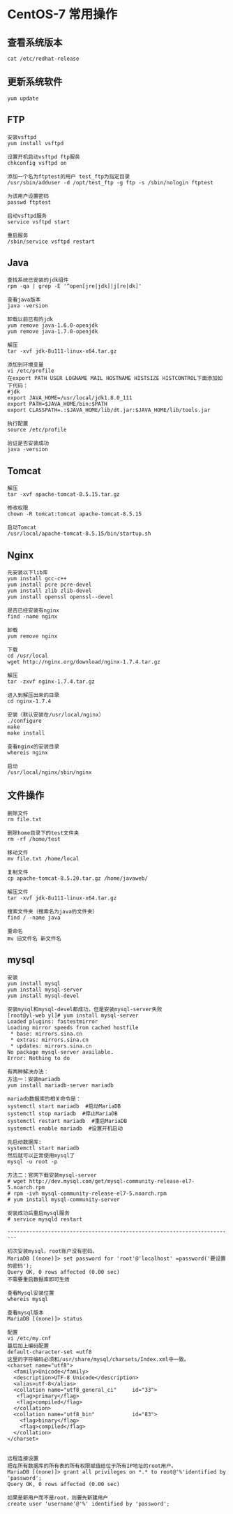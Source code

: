 # CentOS-7 常用操作

## 查看系统版本 
	cat /etc/redhat-release 

## 更新系统软件
	yum update

## FTP
	安装vsftpd
	yum install vsftpd

	设置开机启动vsftpd ftp服务
	chkconfig vsftpd on
	
	添加一个名为ftptest的用户 test_ftp为指定目录
	/usr/sbin/adduser -d /opt/test_ftp -g ftp -s /sbin/nologin ftptest

	为该用户设置密码
	passwd ftptest

	启动vsftpd服务
	service vsftpd start

	重启服务
	/sbin/service vsftpd restart
	
## Java
	查找系统已安装的jdk组件
	rpm -qa | grep -E '^open[jre|jdk]|j[re|dk]'

	查看java版本
	java -version

	卸载以前已有的jdk
	yum remove java-1.6.0-openjdk
	yum remove java-1.7.0-openjdk

	解压
	tar -xvf jdk-8u111-linux-x64.tar.gz

	添加到环境变量
	vi /etc/profile
	在export PATH USER LOGNAME MAIL HOSTNAME HISTSIZE HISTCONTROL下面添加如下代码：
	#jdk
	export JAVA_HOME=/usr/local/jdk1.8.0_111
	export PATH=$JAVA_HOME/bin:$PATH
	export CLASSPATH=.:$JAVA_HOME/lib/dt.jar:$JAVA_HOME/lib/tools.jar

	执行配置
	source /etc/profile

	验证是否安装成功
	java -version

## Tomcat
	解压
	tar -xvf apache-tomcat-8.5.15.tar.gz
	
	修改权限
	chown -R tomcat:tomcat apache-tomcat-8.5.15

	启动Tomcat
	/usr/local/apache-tomcat-8.5.15/bin/startup.sh

## Nginx
	先安装以下lib库
	yum install gcc-c++  
	yum install pcre pcre-devel  
	yum install zlib zlib-devel  
	yum install openssl openssl--devel 

	是否已经安装有nginx
	find -name nginx

	卸载
	yum remove nginx

	下载
	cd /usr/local
	wget http://nginx.org/download/nginx-1.7.4.tar.gz

	解压
	tar -zxvf nginx-1.7.4.tar.gz

	进入到解压出来的目录
	cd nginx-1.7.4

	安装（默认安装在/usr/local/nginx）
	./configure
	make
	make install

	查看nginx的安装目录
	whereis nginx

	启动
	/usr/local/nginx/sbin/nginx

## 文件操作
	删除文件
	rm file.txt

	删除home目录下的test文件夹 
	rm -rf /home/test
	
	移动文件
	mv file.txt /home/local 
	
	复制文件 
	cp apache-tomcat-8.5.20.tar.gz /home/javaweb/

	解压文件
	tar -xvf jdk-8u111-linux-x64.tar.gz 
	
	搜索文件夹（搜索名为java的文件夹） 
	find / -name java 
	
	重命名
	mv 旧文件名 新文件名

## mysql 
	安装
	yum install mysql 
	yum install mysql-server 
	yum install mysql-devel 
	
	安装mysql和mysql-devel都成功，但是安装mysql-server失败 
	[root@yl-web yl]# yum install mysql-server
	Loaded plugins: fastestmirror
	Loading mirror speeds from cached hostfile
	 * base: mirrors.sina.cn
	 * extras: mirrors.sina.cn
	 * updates: mirrors.sina.cn
	No package mysql-server available.
	Error: Nothing to do 
	
	有两种解决办法： 
	方法一：安装mariadb 
	yum install mariadb-server mariadb 
	
	mariadb数据库的相关命令是：
	systemctl start mariadb  #启动MariaDB
	systemctl stop mariadb  #停止MariaDB
	systemctl restart mariadb  #重启MariaDB
	systemctl enable mariadb  #设置开机启动
	
	先启动数据库: 
	systemctl start mariadb 
	然后就可以正常使用mysql了
	mysql -u root -p
	
	方法二：官网下载安装mysql-server 
	# wget http://dev.mysql.com/get/mysql-community-release-el7-5.noarch.rpm
	# rpm -ivh mysql-community-release-el7-5.noarch.rpm
	# yum install mysql-community-server
	
	安装成功后重启mysql服务 
	# service mysqld restart 
	
	------------------------------------------------------------------------- 
	
	初次安装mysql，root账户没有密码， 
	MariaDB [(none)]> set password for 'root'@'localhost' =password('要设置的密码'); 
	Query OK, 0 rows affected (0.00 sec) 
	不需要重启数据库即可生效
	
	查看Mysql安装位置
	whereis mysql 
	
	查看mysql版本 
	MariaDB [(none)]> status
	
	配置 
	vi /etc/my.cnf 
	最后加上编码配置 
	default-character-set =utf8 
	这里的字符编码必须和/usr/share/mysql/charsets/Index.xml中一致。 
	<charset name="utf8">
	  <family>Unicode</family>
	  <description>UTF-8 Unicode</description>
	  <alias>utf-8</alias>
	  <collation name="utf8_general_ci"     id="33">
	   <flag>primary</flag>
	   <flag>compiled</flag>
	  </collation>
	  <collation name="utf8_bin"            id="83">
	    <flag>binary</flag>
	    <flag>compiled</flag>
	  </collation>
	</charset>

	
	远程连接设置 
	把在所有数据库的所有表的所有权限赋值给位于所有IP地址的root用户。
	MariaDB [(none)]> grant all privileges on *.* to root@'%'identified by 'password';
	Query OK, 0 rows affected (0.00 sec) 
	
	如果是新用户而不是root，则要先新建用户
	create user 'username'@'%' identified by 'password';
	
	

	
